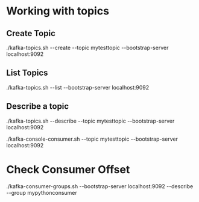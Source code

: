 # Working with topics

## Create Topic
./kafka-topics.sh --create --topic mytesttopic --bootstrap-server localhost:9092

## List Topics
./kafka-topics.sh --list --bootstrap-server localhost:9092

## Describe a topic
./kafka-topics.sh --describe --topic mytesttopic --bootstrap-server localhost:9092

./kafka-console-consumer.sh --topic mytesttopic --bootstrap-server localhost:9092



# Check Consumer Offset
./kafka-consumer-groups.sh --bootstrap-server localhost:9092  --describe --group mypythonconsumer
